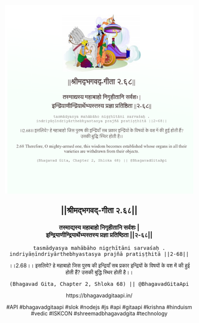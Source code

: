 <img src="../../asset/BG_2_68.png"/>
<center><h2>||श्रीमद्‍भगवद्‍-गीता २.६८||</h2>
<h3>तस्माद्यस्य महाबाहो निगृहीतानि सर्वशः |<br/>इन्द्रियाणीन्द्रियार्थेभ्यस्तस्य प्रज्ञा प्रतिष्ठिता ||२-६८||</h3>
<pre>tasmādyasya mahābāho nigṛhītāni sarvaśaḥ .<br/>indriyāṇīndriyārthebhyastasya prajñā pratiṣṭhitā ||2-68||</pre>
<p>।।2.68।। इसलिये? हे महाबाहो  जिस पुरुष की इन्द्रियाँ सब प्रकार इन्द्रियों के विषयों के वश में की हुई होती हैं? उसकी बुद्धि स्थिर होती है।।</p>
<pre>(Bhagavad Gita, Chapter 2, Shloka 68) || @BhagavadGitaApi</pre><p>https://bhagavadgitaapi.in/</p><p>#API #bhagavadgitaapi #slok #nodejs #js #api #gitaapi #krishna #hinduism #vedic #ISKCON #shreemadbhagavadgita #technology</p></center>